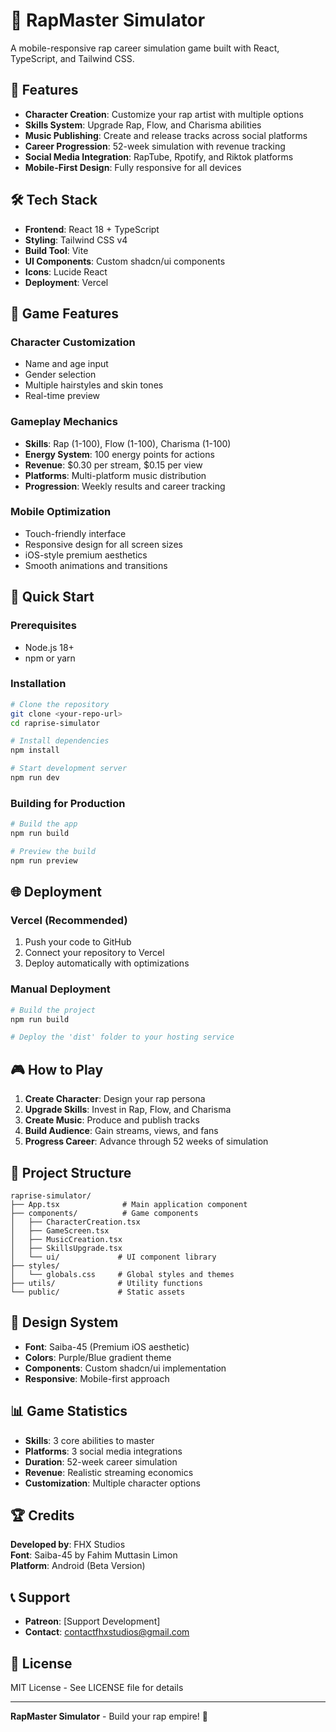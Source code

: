# 🎤 RapMaster Simulator

A mobile-responsive rap career simulation game built with React, TypeScript, and Tailwind CSS.

## 🚀 Features

- **Character Creation**: Customize your rap artist with multiple options
- **Skills System**: Upgrade Rap, Flow, and Charisma abilities
- **Music Publishing**: Create and release tracks across social platforms
- **Career Progression**: 52-week simulation with revenue tracking
- **Social Media Integration**: RapTube, Rpotify, and Riktok platforms
- **Mobile-First Design**: Fully responsive for all devices

## 🛠️ Tech Stack

- **Frontend**: React 18 + TypeScript
- **Styling**: Tailwind CSS v4
- **Build Tool**: Vite
- **UI Components**: Custom shadcn/ui components
- **Icons**: Lucide React
- **Deployment**: Vercel

## 📱 Game Features

### Character Customization
- Name and age input
- Gender selection
- Multiple hairstyles and skin tones
- Real-time preview

### Gameplay Mechanics
- **Skills**: Rap (1-100), Flow (1-100), Charisma (1-100)
- **Energy System**: 100 energy points for actions
- **Revenue**: $0.30 per stream, $0.15 per view
- **Platforms**: Multi-platform music distribution
- **Progression**: Weekly results and career tracking

### Mobile Optimization
- Touch-friendly interface
- Responsive design for all screen sizes
- iOS-style premium aesthetics
- Smooth animations and transitions

## 🚀 Quick Start

### Prerequisites
- Node.js 18+ 
- npm or yarn

### Installation
```bash
# Clone the repository
git clone <your-repo-url>
cd raprise-simulator

# Install dependencies
npm install

# Start development server
npm run dev
```

### Building for Production
```bash
# Build the app
npm run build

# Preview the build
npm run preview
```

## 🌐 Deployment

### Vercel (Recommended)
1. Push your code to GitHub
2. Connect your repository to Vercel
3. Deploy automatically with optimizations

### Manual Deployment
```bash
# Build the project
npm run build

# Deploy the 'dist' folder to your hosting service
```

## 🎮 How to Play

1. **Create Character**: Design your rap persona
2. **Upgrade Skills**: Invest in Rap, Flow, and Charisma
3. **Create Music**: Produce and publish tracks
4. **Build Audience**: Gain streams, views, and fans
5. **Progress Career**: Advance through 52 weeks of simulation

## 📂 Project Structure

```
raprise-simulator/
├── App.tsx              # Main application component
├── components/          # Game components
│   ├── CharacterCreation.tsx
│   ├── GameScreen.tsx
│   ├── MusicCreation.tsx
│   ├── SkillsUpgrade.tsx
│   └── ui/             # UI component library
├── styles/
│   └── globals.css     # Global styles and themes
├── utils/              # Utility functions
└── public/             # Static assets
```

## 🎨 Design System

- **Font**: Saiba-45 (Premium iOS aesthetic)
- **Colors**: Purple/Blue gradient theme
- **Components**: Custom shadcn/ui implementation
- **Responsive**: Mobile-first approach

## 📊 Game Statistics

- **Skills**: 3 core abilities to master
- **Platforms**: 3 social media integrations
- **Duration**: 52-week career simulation
- **Revenue**: Realistic streaming economics
- **Customization**: Multiple character options

## 🏆 Credits

**Developed by**: FHX Studios  
**Font**: Saiba-45 by Fahim Muttasin Limon  
**Platform**: Android (Beta Version)

## 📞 Support

- **Patreon**: [Support Development]
- **Contact**: contactfhxstudios@gmail.com

## 📄 License

MIT License - See LICENSE file for details

---

**RapMaster Simulator** - Build your rap empire! 🎵